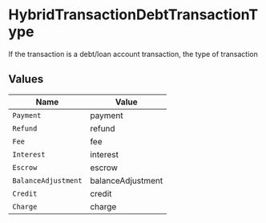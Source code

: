 # HybridTransactionDebtTransactionType

If the transaction is a debt/loan account transaction, the type of transaction


## Values

| Name                | Value               |
| ------------------- | ------------------- |
| `Payment`           | payment             |
| `Refund`            | refund              |
| `Fee`               | fee                 |
| `Interest`          | interest            |
| `Escrow`            | escrow              |
| `BalanceAdjustment` | balanceAdjustment   |
| `Credit`            | credit              |
| `Charge`            | charge              |